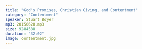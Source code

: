 ```yaml
---
title: "God's Promises, Christian Giving, and Contentment"
category: "Contentment"
speaker: Stuart Boyer
mp3: 20150628.mp3
size: 9284588
duration: "32:02"
image: contentment.jpg
---
```

